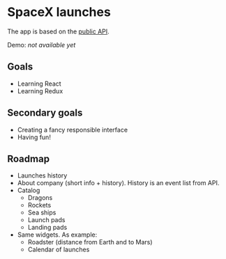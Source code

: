 # SpaceX launches

The app is based on the [public API](https://docs.spacexdata.com/?version=latest).

Demo: *not available yet*

## Goals
- Learning React
- Learning Redux

## Secondary goals
- Creating a fancy responsible interface
- Having fun!

## Roadmap
- Launches history
- About company (short info + history). History is an event list from API.
- Catalog
  - Dragons
  - Rockets
  - Sea ships
  - Launch pads
  - Landing pads
- Same widgets. As example:
  - Roadster (distance from Earth and to Mars)
  - Calendar of launches